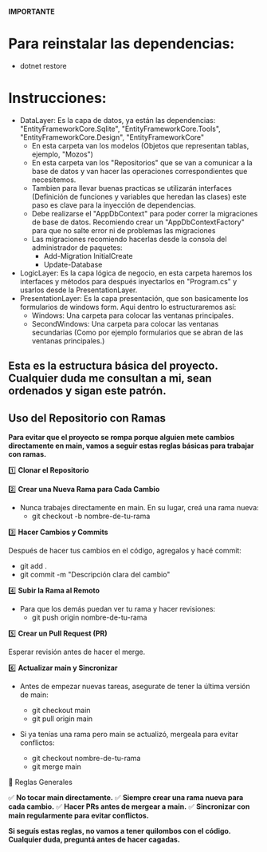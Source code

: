 **IMPORTANTE**

# Para reinstalar las dependencias:
- dotnet restore

# Instrucciones:
- DataLayer: Es la capa de datos, ya están las dependencias: "EntityFrameworkCore.Sqlite", "EntityFrameworkCore.Tools", "EntityFrameworkCore.Design", "EntityFrameworkCore"
  - En esta carpeta van los modelos (Objetos que representan tablas, ejemplo, "Mozos")
  - En esta carpeta van los "Repositorios" que se van a comunicar a la base de datos y van hacer las operaciones correspondientes que necesitemos.
  - Tambien para llevar buenas practicas se utilizarán interfaces (Definición de funciones y variables que heredan las clases) este paso es clave para la inyección de dependencias.
  - Debe realizarse el "AppDbContext" para poder correr la migraciones de base de datos. Recomiendo crear un "AppDbContextFactory" para que no salte error ni de problemas las migraciones
  - Las migraciones recomiendo hacerlas desde la consola del administrador de paquetes:
    - Add-Migration InitialCreate
    - Update-Database  
- LogicLayer: Es la capa lógica de negocio, en esta carpeta haremos los interfaces y métodos para después inyectarlos en "Program.cs" y usarlos desde la PresentationLayer.
- PresentationLayer: Es la capa presentación, que son basicamente los formularios de windows form. Aqui dentro lo estructuraremos así:
  - Windows: Una carpeta para colocar las ventanas principales.
  - SecondWindows: Una carpeta para colocar las ventanas secundarias (Como por ejemplo formularios que se abran de las ventanas principales.)
 
## Esta es la estructura básica del proyecto. Cualquier duda me consultan a mi, sean ordenados y sigan este patrón. 

## Uso del Repositorio con Ramas

**Para evitar que el proyecto se rompa porque alguien mete cambios directamente en main, vamos a seguir estas reglas básicas para trabajar con ramas.**

1️⃣ **Clonar el Repositorio**

2️⃣ **Crear una Nueva Rama para Cada Cambio**

- Nunca trabajes directamente en main. En su lugar, creá una rama nueva:
  - git checkout -b nombre-de-tu-rama
    
3️⃣ **Hacer Cambios y Commits**

Después de hacer tus cambios en el código, agregalos y hacé commit:
- git add .
- git commit -m "Descripción clara del cambio"

4️⃣ **Subir la Rama al Remoto**

- Para que los demás puedan ver tu rama y hacer revisiones:
  - git push origin nombre-de-tu-rama

5️⃣ **Crear un Pull Request (PR)**

Esperar revisión antes de hacer el merge.

6️⃣ **Actualizar main y Sincronizar**

- Antes de empezar nuevas tareas, asegurate de tener la última versión de main:
  - git checkout main
  - git pull origin main

- Si ya tenías una rama pero main se actualizó, mergeala para evitar conflictos:
  - git checkout nombre-de-tu-rama
  - git merge main

📌 Reglas Generales

✅ **No tocar main directamente.**
✅ **Siempre crear una rama nueva para cada cambio.**
✅ **Hacer PRs antes de mergear a main.**
✅ **Sincronizar con main regularmente para evitar conflictos.**

**Si seguís estas reglas, no vamos a tener quilombos con el código. Cualquier duda, preguntá antes de hacer cagadas.** 
